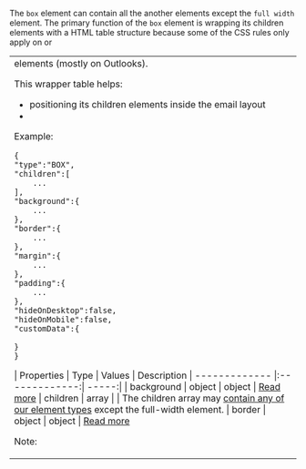 The `box` element can contain all the another elements except the `full width` element. The primary function of the `box` element is wrapping its children elements with a HTML table structure because some of the CSS rules only apply on <table> or <td> elements (mostly on Outlooks).

This wrapper table helps:
- positioning its children elements inside the email layout
- 

Example:
```
{
"type":"BOX",
"children":[
    ...
],
"background":{
    ...
},
"border":{
    ...
},
"margin":{
    ...
},
"padding":{
    ...
},
"hideOnDesktop":false,
"hideOnMobile":false,
"customData":{

}
}
```
| Properties        | Type           | Values  | Description
| ------------- |:-------------:| -----:|
| background    | object | object | [Read more](../prop-groups/background.md)
| children      | array  |  | The children array may [contain any of our element types](../elements) except the full-width element.
| border        | object | object | [Read more](../prop-groups/border.md)

Note: 